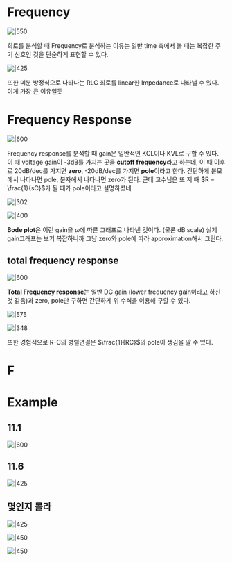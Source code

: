 # Frequency

![|550](https://i.imgur.com/qIZYlcA.png)

회로를 분석할 때 Frequency로 분석하는 이유는 일반 time 축에서 볼 때는 복잡한 주기 신호인 것을 단순하게 표현할 수 있다. 

![|425](https://i.imgur.com/WwTaGfT.png)

또한 미분 방정식으로 나타나는 RLC 회로를 linear한 Impedance로 나타낼 수 있다. 이게 가장 큰 이유일듯

# Frequency Response

![|600](https://i.imgur.com/uglRgJh.png)

Frequency response를 분석할 때 gain은 일반적인 KCL이나 KVL로 구할 수 있다. 이 때 voltage gain이 -3dB를 가지는 곳을 **cutoff frequency**라고 하는데, 이 때 이후로 20dB/dec를 가지면 **zero**, -20dB/dec를 가지면 **pole**이라고 한다. 간단하게 분모에서 나타나면 pole, 분자에서 나타나면 zero가 된다.
근데 교수님은 또 저 때 $R = \frac{1}{sC}$가 될 때가 pole이라고 설명하셨네

![|302](https://i.imgur.com/Umgq7Ej.png)

![|400](https://i.imgur.com/jlYXnre.png)

**Bode plot**은 이런 gain을 $\omega$에 따른 그래프로 나타낸 것이다. (물론 dB scale) 실제 gain그래프는 보기 복잡하니까 그냥 zero와 pole에 따라 approximation해서 그린다.

## total frequency response

![|600](https://i.imgur.com/IapLxtv.png)

**Total Frequency response**는 일반 DC gain (lower frequency gain이라고 하신 것 같음)과 zero, pole만 구하면 간단하게 위 수식을 이용해 구할 수 있다. 

![|575](https://i.imgur.com/bMvQ106.png)

![|348](https://i.imgur.com/37vuP3p.png)

또한 경험적으로 R-C의 병렬연결은 $\frac{1}{RC}$의 pole이 생김을 알 수 있다.

# F
# Example

## 11.1

![|600](https://i.imgur.com/cXHJuob.png)

## 11.6

![|425](https://i.imgur.com/W7bepYn.png)

## 몇인지 몰라

![|425](https://i.imgur.com/IsYmxwy.png)

![|450](https://i.imgur.com/g15Qu0j.png)

![|450](https://i.imgur.com/gf32JnS.png)
